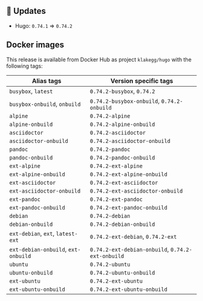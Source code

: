## :heartbeat: Updates

* Hugo: `0.74.1` => `0.74.2`


## Docker images

This release is available from Docker Hub as project `klakegg/hugo` with the following tags:

| Alias tags                   | Version specific tags                      |
| ---------------------------- | ------------------------------------------ |
| `busybox`, `latest`          | `0.74.2-busybox`, `0.74.2`                 |
| `busybox-onbuild`, `onbuild` | `0.74.2-busybox-onbuild`, `0.74.2-onbuild` |
| `alpine`                     | `0.74.2-alpine`                            |
| `alpine-onbuild`             | `0.74.2-alpine-onbuild`                    |
| `asciidoctor`                | `0.74.2-asciidoctor`                       |
| `asciidoctor-onbuild`        | `0.74.2-asciidoctor-onbuild`               |
| `pandoc`                     | `0.74.2-pandoc`                            |
| `pandoc-onbuild`             | `0.74.2-pandoc-onbuild`                    |
| `ext-alpine`                 | `0.74.2-ext-alpine`                        |
| `ext-alpine-onbuild`         | `0.74.2-ext-alpine-onbuild`                |
| `ext-asciidoctor`            | `0.74.2-ext-asciidoctor`                   |
| `ext-asciidoctor-onbuild`    | `0.74.2-ext-asciidoctor-onbuild`           |
| `ext-pandoc`                 | `0.74.2-ext-pandoc`                        |
| `ext-pandoc-onbuild`         | `0.74.2-ext-pandoc-onbuild`                |
| `debian`                     | `0.74.2-debian`                            |
| `debian-onbuild`             | `0.74.2-debian-onbuild`                    |
| `ext-debian`, `ext`, `latest-ext` | `0.74.2-ext-debian`, `0.74.2-ext`     |
| `ext-debian-onbuild`, `ext-onbuild` | `0.74.2-ext-debian-onbuild`, `0.74.2-ext-onbuild` |
| `ubuntu`                     | `0.74.2-ubuntu`                            |
| `ubuntu-onbuild`             | `0.74.2-ubuntu-onbuild`                    |
| `ext-ubuntu`                 | `0.74.2-ext-ubuntu`                        |
| `ext-ubuntu-onbuild`         | `0.74.2-ext-ubuntu-onbuild`                |
